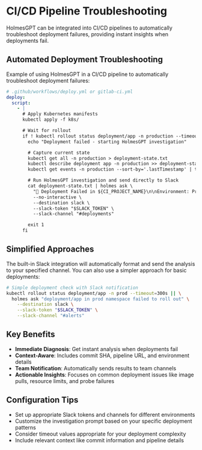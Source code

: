 # CI/CD Pipeline Troubleshooting

HolmesGPT can be integrated into CI/CD pipelines to automatically troubleshoot deployment failures, providing instant insights when deployments fail.

## Automated Deployment Troubleshooting

Example of using HolmesGPT in a CI/CD pipeline to automatically troubleshoot deployment failures:

```yaml
# .github/workflows/deploy.yml or gitlab-ci.yml
deploy:
  script:
    - |
      # Apply Kubernetes manifests
      kubectl apply -f k8s/

      # Wait for rollout
      if ! kubectl rollout status deployment/app -n production --timeout=300s; then
        echo "Deployment failed - starting HolmesGPT investigation"

        # Capture current state
        kubectl get all -n production > deployment-state.txt
        kubectl describe deployment app -n production >> deployment-state.txt
        kubectl get events -n production --sort-by='.lastTimestamp' | tail -20 >> deployment-state.txt

        # Run HolmesGPT investigation and send directly to Slack
        cat deployment-state.txt | holmes ask \
          "🚨 Deployment Failed in ${CI_PROJECT_NAME}\n\nEnvironment: Production\nCommit: ${CI_COMMIT_SHA}\nPipeline: ${CI_PIPELINE_URL}\n\nThe deployment failed. Analyze why the pods are not becoming ready. Focus on: image pulls, resource limits, probes, and configuration issues" \
          --no-interactive \
          --destination slack \
          --slack-token "$SLACK_TOKEN" \
          --slack-channel "#deployments"

        exit 1
      fi
```

## Simplified Approaches

The built-in Slack integration will automatically format and send the analysis to your specified channel. You can also use a simpler approach for basic deployments:

```bash
# Simple deployment check with Slack notification
kubectl rollout status deployment/app -n prod --timeout=300s || \
  holmes ask "deployment/app in prod namespace failed to roll out" \
    --destination slack \
    --slack-token "$SLACK_TOKEN" \
    --slack-channel "#alerts"
```

## Key Benefits

- **Immediate Diagnosis**: Get instant analysis when deployments fail
- **Context-Aware**: Includes commit SHA, pipeline URL, and environment details
- **Team Notification**: Automatically sends results to team channels
- **Actionable Insights**: Focuses on common deployment issues like image pulls, resource limits, and probe failures

## Configuration Tips

- Set up appropriate Slack tokens and channels for different environments
- Customize the investigation prompt based on your specific deployment patterns
- Consider timeout values appropriate for your deployment complexity
- Include relevant context like commit information and pipeline details
